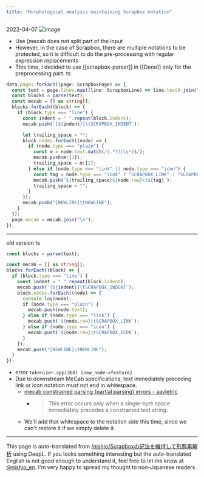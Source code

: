 ```yaml
---
title: "Morphological analysis maintaining Scrapbox notation"
---
```


2022-04-07
![image](https://gyazo.com/05d8ee0d4c4a5f47ace96e804e2cb77a/thumb/1000)
- Use [mecab does not split part of the input
- However, in the case of Scrapbox, there are multiple notations to be protected, so it is difficult to do the pre-processing with regular expression replacements
- This time, I decided to use [[scrapbox-parser]] in [[Deno]] only for the preprocessing part.
ts

```typescript
data.pages.forEach((page: ScrapboxPage) => {
  const text = page.lines.map((line: ScrapboxLine) => line.text).join("\n");
  const blocks = parse(text);
  const mecab = [] as string[];
  blocks.forEach((block) => {
    if (block.type === "line") {
      const indent = " ".repeat(block.indent);
      mecab.push(`[${indent}]\tSCRAPBOX_INDENT`);

      let trailing_space = "";
      block.nodes.forEach((node) => {
        if (node.type === "plain") {
          const m = node.text.match(/(.*?)(\s*)$/);
          mecab.push(m![1]);
          trailing_space = m![2];
        } else if (node.type === "link" || node.type === "icon") {
          const tag = node.type === "link" ? "SCRAPBOX_LINK" : "SCRAPBOX_ICON";
          mecab.push(`${trailing_space}${node.raw}\t${tag}`);
          trailing_space = "";
        }
      });
      mecab.push("[NEWLINE]\tNEWLINE");
    }
  });
  page.mecab = mecab.join("\n");
});
```



---
old version
ts

```typescript
const blocks = parse(text);

const mecab = [] as string[];
blocks.forEach((block) => {
  if (block.type === "line") {
    const indent = " ".repeat(block.indent);
    mecab.push(`[${indent}]\tSCRAPBOX_INDENT`);
    block.nodes.forEach((node) => {
      console.log(node);
      if (node.type === "plain") {
        mecab.push(node.text);
      } else if (node.type === "link") {
        mecab.push(`${node.raw}\tSCRAPBOX_LINK`);
      } else if (node.type === "icon") {
        mecab.push(`${node.raw}\tSCRAPBOX_ICON`);
      }
    });
    mecab.push("[NEWLINE]\tNEWLINE");
  }
});
```


- error `tokenizer.cpp(368) [new_node->feature]`
- Due to downstream MeCab specifications, text immediately preceding link or icon notation must not end in whitespace.
    - [mecab constrained parsing (partial parsing) errors - aayletric](https://eieito.hatenablog.com/entry/2021/09/24/090000)
        - > This error occurs only when a single-byte space immediately precedes a constrained text string.
    - We'll add that whitespace to the notation side this time, since we can't restore it if we simply delete it.
---
This page is auto-translated from [/nishio/Scrapboxの記法を維持して形態素解析](https://scrapbox.io/nishio/Scrapboxの記法を維持して形態素解析) using DeepL. If you looks something interesting but the auto-translated English is not good enough to understand it, feel free to let me know at [@nishio_en](https://twitter.com/nishio_en). I'm very happy to spread my thought to non-Japanese readers.
